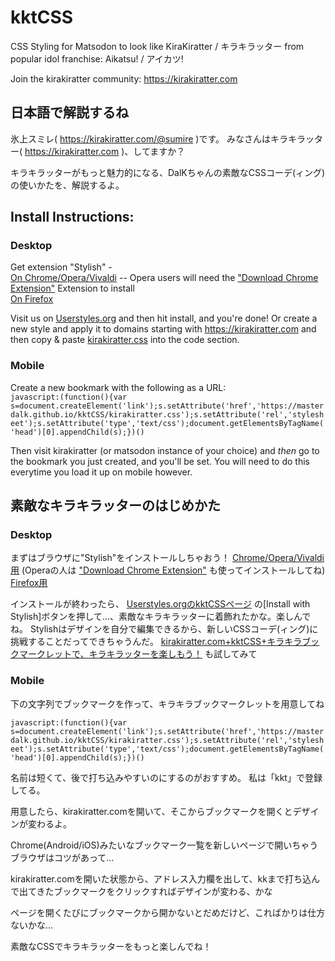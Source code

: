 # kktCSS
CSS Styling for Matsodon to look like KiraKiratter / キラキラッター from popular idol franchise: Aikatsu! / アイカツ!

Join the kirakiratter community: https://kirakiratter.com

## 日本語で解説するね
氷上スミレ( https://kirakiratter.com/@sumire )です。
みなさんはキラキラッター( https://kirakiratter.com )、してますか？

キラキラッターがもっと魅力的になる、DalKちゃんの素敵なCSSコーデ(ィング)の使いかたを、解説するよ。

## Install Instructions:
### Desktop

Get extension "Stylish" -  
[On Chrome/Opera/Vivaldi](https://chrome.google.com/webstore/detail/stylish-custom-themes-for/fjnbnpbmkenffdnngjfgmeleoegfcffe) -- Opera users will need the ["Download Chrome Extension"](https://addons.opera.com/en/extensions/details/download-chrome-extension-9/) Extension to install  
[On Firefox](https://addons.mozilla.org/en-US/firefox/addon/stylish/)

Visit us on [Userstyles.org](https://userstyles.org/styles/141350/kirakiratter) and then hit install, and you're done!
Or create a new style and apply it to domains starting with https://kirakiratter.com and then copy & paste [kirakiratter.css](https://raw.githubusercontent.com/MasterDalK/kktCSS/master/kirakiratter.css) into the code section.
### Mobile
Create a new bookmark with the following as a URL:  
`javascript:(function(){var s=document.createElement('link');s.setAttribute('href','https://masterdalk.github.io/kktCSS/kirakiratter.css');s.setAttribute('rel','stylesheet');s.setAttribute('type','text/css');document.getElementsByTagName('head')[0].appendChild(s);})()`

Then visit kirakiratter (or matsodon instance of your choice) and _then_ go to the bookmark you just created, and you'll be set.
You will need to do this everytime you load it up on mobile however.

## 素敵なキラキラッターのはじめかた
### Desktop
まずはブラウザに"Stylish"をインストールしちゃおう！
[Chrome/Opera/Vivaldi用](https://chrome.google.com/webstore/detail/stylish-custom-themes-for/fjnbnpbmkenffdnngjfgmeleoegfcffe)
(Operaの人は ["Download Chrome Extension"](https://addons.opera.com/en/extensions/details/download-chrome-extension-9/) も使ってインストールしてね)
[Firefox用](https://addons.mozilla.org/en-US/firefox/addon/stylish/) 

インストールが終わったら、 [Userstyles.orgのkktCSSページ](https://userstyles.org/styles/141350/kirakiratter) の[Install with Stylish]ボタンを押して...、素敵なキラキラッターに着飾れたかな。楽しんでね。
Stylishはデザインを自分で編集できるから、新しいCSSコーデ(ィング)に挑戦することだってできちゃうんだ。
[kirakiratter.com+kktCSS+キラキラブックマークレットで、キラキラッターを楽しもう！](http://qiita.com/emerald_magic/items/27d233870e04d791fe2b) も試してみて

### Mobile
下の文字列でブックマークを作って、キラキラブックマークレットを用意してね

`javascript:(function(){var s=document.createElement('link');s.setAttribute('href','https://masterdalk.github.io/kktCSS/kirakiratter.css');s.setAttribute('rel','stylesheet');s.setAttribute('type','text/css');document.getElementsByTagName('head')[0].appendChild(s);})()`

名前は短くて、後で打ち込みやすいのにするのがおすすめ。
私は「kkt」で登録してる。

用意したら、kirakiratter.comを開いて、そこからブックマークを開くとデザインが変わるよ。

Chrome(Android/iOS)みたいなブックマーク一覧を新しいページで開いちゃうブラウザはコツがあって...

kirakiratter.comを開いた状態から、アドレス入力欄を出して、kkまで打ち込んで出てきたブックマークをクリックすればデザインが変わる、かな

ページを開くたびにブックマークから開かないとだめだけど、こればかりは仕方ないかな...

素敵なCSSでキラキラッターをもっと楽しんでね！

